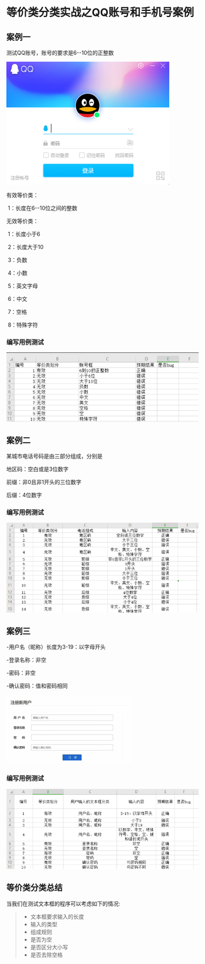 # 等价类分类实战之QQ账号和手机号案例

## 案例一

测试QQ账号，账号的要求是6--10位的正整数

![image-20211225011719808](等价类分类实战之QQ账号和手机号案例.assets/image-20211225011719808.png)

有效等价类：

​	1：长度在6--10位之间的整数

无效等价类：

​	1：长度小于6

​	2：长度大于10

​	3：负数

​	4：小数

​	5：英文字母

​	6：中文

​	7：空格

​	8：特殊字符

### 编写用例测试

![image-20211225011734433](等价类分类实战之QQ账号和手机号案例.assets/image-20211225011734433.png)

## 案例二

某城市电话号码是由三部分组成，分别是

地区码：空白或是3位数字

前缀：非0且非1开头的三位数字

后缀：4位数字

### 编写用例测试

![image-20211225011751122](等价类分类实战之QQ账号和手机号案例.assets/image-20211225011751122.png)



## 案例三

-用户名（昵称）长度为3-19：以字母开头

-登录名称：非空

-密码：非空

-确认密码：值和密码相同

![image-20211225011804383](等价类分类实战之QQ账号和手机号案例.assets/image-20211225011804383.png)

### 编写用例测试

![image-20211225011817618](等价类分类实战之QQ账号和手机号案例.assets/image-20211225011817618.png)



##  等价类分类总结

当我们在测试文本框的程序可以考虑如下的情况:

> * 文本框要求输入的长度
> * 输入的类型
> * 组成规则
> * 是否为空
> * 是否区分大小写
> * 是否去除空格